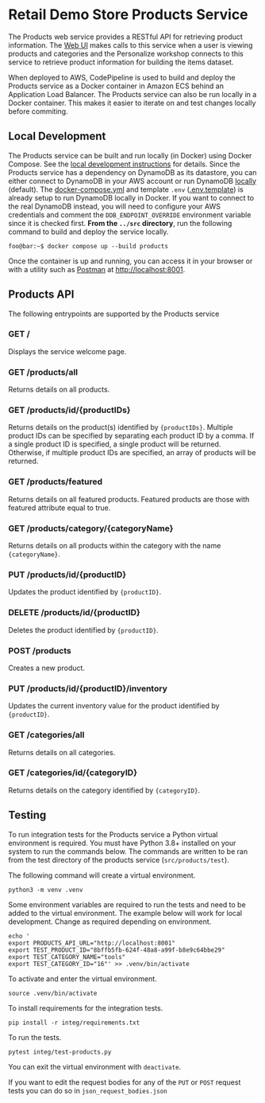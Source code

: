 # Retail Demo Store Products Service

The Products web service provides a RESTful API for retrieving product information. The [Web UI](../web-ui) makes calls to this service when a user is viewing products and categories and the Personalize workshop connects to this service to retrieve product information for building the items dataset.

When deployed to AWS, CodePipeline is used to build and deploy the Products service as a Docker container in Amazon ECS behind an Application Load Balancer. The Products service can also be run locally in a Docker container. This makes it easier to iterate on and test changes locally before commiting.

## Local Development

The Products service can be built and run locally (in Docker) using Docker Compose. See the [local development instructions](../) for details. Since the Products service has a dependency on DynamoDB as its datastore, you can either connect to DynamoDB in your AWS account or run DynamoDB [locally](https://docs.aws.amazon.com/amazondynamodb/latest/developerguide/DynamoDBLocal.html) (default). The [docker-compose.yml](../docker-compose.yml) and template `.env` ([.env.template](../.env.template)) is already setup to run DynamoDB locally in Docker. If you want to connect to the real DynamoDB instead, you will need to configure your AWS credentials and comment the `DDB_ENDPOINT_OVERRIDE` environment variable since it is checked first. **From the `../src` directory**, run the following command to build and deploy the service locally.

```console
foo@bar:~$ docker compose up --build products
```

Once the container is up and running, you can access it in your browser or with a utility such as [Postman](https://www.postman.com/) at [http://localhost:8001](http://localhost:8001).

## Products API
The following entrypoints are supported by the Products service

### GET /
Displays the service welcome page.

### GET /products/all
Returns details on all products.
### GET /products/id/{productIDs}
Returns details on the product(s) identified by `{productIDs}`. Multiple product IDs can be specified by separating each product ID by a comma. If a single product ID is specified, a single product will be returned. Otherwise, if multiple product IDs are specified, an array of products will be returned.
### GET /products/featured
Returns details on all featured products. Featured products are those with featured attribute equal to true.
### GET /products/category/{categoryName}
Returns details on all products within the category with the name `{categoryName}`.
### PUT /products/id/{productID}
Updates the product identified by `{productID}`.
### DELETE /products/id/{productID}
Deletes the product identified by `{productID}`.
### POST /products
Creates a new product.
### PUT /products/id/{productID}/inventory
Updates the current inventory value for the product identified by `{productID}`.
### GET /categories/all
Returns details on all categories.
### GET /categories/id/{categoryID}
Returns details on the category identified by `{categoryID}`.

## Testing
To run integration tests for the Products service a Python virtual environment is required. You must have Python 3.8+ installed on your system to run the commands below. The commands are written to be ran from the test directory of the products service (`src/products/test`).

The following command will create a virtual environment. 
```console
python3 -m venv .venv
```

Some environment variables are required to run the tests and need to be added to the virtual environment. The example below will work for local development. Change as required depending on environment.
```console
echo '
export PRODUCTS_API_URL="http://localhost:8001"
export TEST_PRODUCT_ID="8bffb5fb-624f-48a8-a99f-b8e9c64bbe29"
export TEST_CATEGORY_NAME="tools"
export TEST_CATEGORY_ID="16"' >> .venv/bin/activate
```

To activate and enter the virtual environment.
```console
source .venv/bin/activate
```

To install requirements for the integration tests.
```console
pip install -r integ/requirements.txt
```

To run the tests.
```console
pytest integ/test-products.py
```

You can exit the virtual environment with `deactivate`.

If you want to edit the request bodies for any of the `PUT` or `POST` request tests you can do so in `json_request_bodies.json`